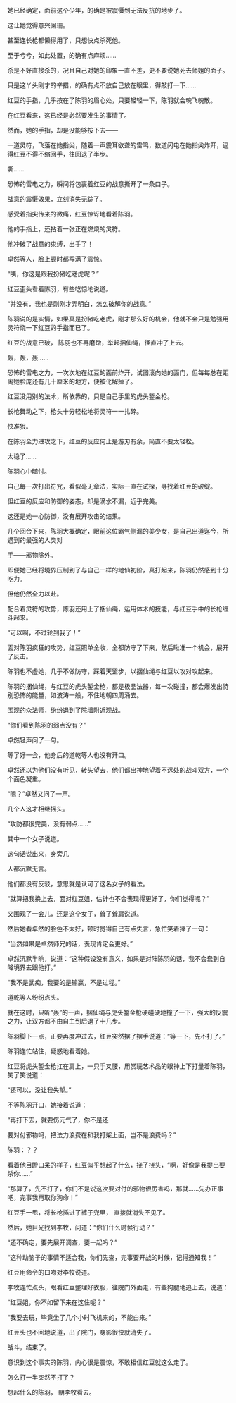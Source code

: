 她已经确定，面前这个少年，的确是被震慑到无法反抗的地步了。

这让她觉得意兴阑珊。

甚至连长枪都懒得用了，只想快点杀死他。

至于兮兮，如此处置，的确有点麻烦……

杀是不好直接杀的，况且自己对她的印象一直不差，更不要说她死去师姐的面子。

只是这丫头刚才的举措，的确有点不放自己放在眼里，得敲打一下……

红豆的手指，几乎按在了陈羽的眉心处，只要轻轻一下，陈羽就会魂飞魄散。

在红豆看来，这已经是必然要发生的事情了。

然而，她的手指，却是没能够按下去——

一道灵符，飞落在她指尖，随着一声震耳欲聋的雷鸣，数道闪电在她指尖炸开，逼得红豆不得不缩回手，往回退了半步。

嘶……

恐怖的雷电之力，瞬间将包裹着红豆的战意撕开了一条口子。

战意的震慑效果，立刻消失无踪了。

感受着指尖传来的微痛，红豆惊讶地看着陈羽。

他的手指上，还拈着一张正在燃烧的灵符。

他冲破了战意的束缚，出手了！

卓然等人，脸上顿时都写满了震惊。

“咦，你这是跟我扮猪吃老虎呢？”

红豆歪头看着陈羽，有些吃惊地说道。

“并没有，我也是刚刚才弄明白，怎么破解你的战意。”

陈羽说的是实情，如果真是扮猪吃老虎，刚才那么好的机会，他就不会只是勉强用灵符烧一下红豆的手指而已了。

红豆的战意已破， 陈羽也不再磨蹭，举起捆仙绳，径直冲了上去。

轰，轰，轰……

恐怖的雷电之力，一次次地在红豆的面前炸开，试图滚向她的面门，但每每总在距离她脸庞还有几十厘米的地方，便被化解掉了。

红豆没用别的法术，所依靠的，只是自己手里的虎头錾金枪。

长枪舞动之下，枪头十分轻松地将灵符一一扎碎。

快准狠。

在陈羽全力进攻之下，红豆的反应何止是游刃有余，简直不要太轻松。

太稳了……

陈羽心中暗忖。

自己每一次打出符咒，看似毫无章法，实际一直在试探，寻找着红豆的破绽。

但红豆的反应和防御的姿态，却是滴水不漏，近乎完美。

这还是她一心防御，没有展开攻击的结果。

几个回合下来，陈羽大概确定，眼前这位霸气侧漏的美少女，是自己出道迄今，所遇到的最强的人类对

手——邪物除外。

即便她已经将境界压制到了与自己一样的地仙初阶，真打起来，陈羽仍然感到十分吃力。

但他仍然全力以赴。

配合着灵符的攻势，陈羽还用上了捆仙绳，运用体术的技能，与红豆手中的长枪缠斗起来。

“可以啊，不过轮到我了！”

面对陈羽疯狂的攻势，红豆照单全收，全都防守了下来，然后瞅准一个机会，展开了反击。

陈羽也不虚她，几乎不做防守，踩着天罡步，以捆仙绳与红豆以攻对攻起来。

陈羽的捆仙绳，与红豆的虎头錾金枪，都是极品法器，每一次碰撞，都会爆发出特别恐怖的能量，如波涛一般，不住地朝四周涌去。

围观的众法师，纷纷退到了院墙附近观战。

“你们看到陈羽的弱点没有？”

卓然轻声问了一句。

等了好一会，他身后的道乾等人也没有开口。

卓然还以为他们没有听见，转头望去，他们都出神地望着不远处的战斗双方，一个个面色凝重。

“嗯？”卓然又问了一声。

几个人这才相继摇头。

“攻防都很完美，没有弱点……”

其中一个女子说道。

这句话说出来，身旁几

人都沉默无言。

他们都没有反驳，意思就是认可了这名女子的看法。

“就算把我换上去，面对红豆姐，估计也不会表现得更好了，你们觉得呢？”

又围观了一会儿，还是这个女子，耸了耸肩说道。

然后她看卓然的脸色不太好，顿时觉得自己有点失言，急忙笑着捧了一句：

“当然如果是卓然师兄的话，表现肯定会更好。”

卓然沉默半晌，说道：“这种假设没有意义，如果是对阵陈羽的话，我不会蠢到自降境界去跟他打。”

“我不是武痴，我要的是输赢，不是过程。”

道乾等人纷纷点头。

就在这时，只听“轰”的一声，捆仙绳与虎头錾金枪硬碰硬地撞了一下，强大的反震之力，让双方都不由自主到后退了十几步。

陈羽脚下一点，正要再度冲过去，红豆突然摆了摆手说道：“等一下，先不打了。”

陈羽连忙站住，疑惑地看着她。

红豆将虎头錾金枪扛在肩上，一只手叉腰，用赏玩艺术品的眼神上下打量着陈羽，笑了笑说道：

“还可以，没让我失望。”

不等陈羽开口，她接着说道：

“再打下去，就要伤元气了，你不是还

要对付邪物吗，把法力浪费在和我打架上面，岂不是浪费吗？”

陈羽：？？

看着他目瞪口呆的样子，红豆似乎想起了什么，挠了挠头，“啊，好像是我提出要杀你……”

“那算了，先不打了，你们不是说这次要对付的邪物很厉害吗，那就……先办正事吧，完事我再取你狗命！”

红豆手一甩，将长枪插进了裤子兜里， 直接就消失不见了。

然后，她目光找到李牧，问道：“你们什么时候行动？”

“还不确定，要先展开调查，要一起吗？”

“这种动脑子的事情不适合我，你们先查，完事要开战的时候，记得通知我！”

红豆用命令的口吻对李牧说道。

李牧连忙点头，眼看红豆整理好衣服，往院门外面走，有些狗腿地追上去，说道：

“红豆姐，你不如留下来在这住呢？”

“我要去玩，毕竟坐了几个小时飞机来的，不能白来。”

红豆头也不回地说道，出了院门，身影很快就消失了。

战斗，结束了。

意识到这个事实的陈羽，内心很是震惊，不敢相信红豆就这么走了。

怎么打一半突然不打了？

想起什么的陈羽， 朝李牧看去。
